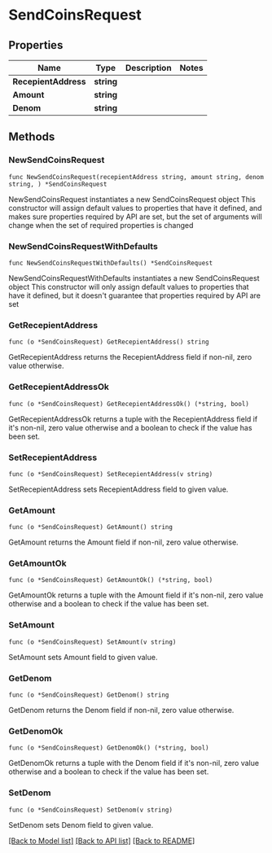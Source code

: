 # SendCoinsRequest

## Properties

Name | Type | Description | Notes
------------ | ------------- | ------------- | -------------
**RecepientAddress** | **string** |  | 
**Amount** | **string** |  | 
**Denom** | **string** |  | 

## Methods

### NewSendCoinsRequest

`func NewSendCoinsRequest(recepientAddress string, amount string, denom string, ) *SendCoinsRequest`

NewSendCoinsRequest instantiates a new SendCoinsRequest object
This constructor will assign default values to properties that have it defined,
and makes sure properties required by API are set, but the set of arguments
will change when the set of required properties is changed

### NewSendCoinsRequestWithDefaults

`func NewSendCoinsRequestWithDefaults() *SendCoinsRequest`

NewSendCoinsRequestWithDefaults instantiates a new SendCoinsRequest object
This constructor will only assign default values to properties that have it defined,
but it doesn't guarantee that properties required by API are set

### GetRecepientAddress

`func (o *SendCoinsRequest) GetRecepientAddress() string`

GetRecepientAddress returns the RecepientAddress field if non-nil, zero value otherwise.

### GetRecepientAddressOk

`func (o *SendCoinsRequest) GetRecepientAddressOk() (*string, bool)`

GetRecepientAddressOk returns a tuple with the RecepientAddress field if it's non-nil, zero value otherwise
and a boolean to check if the value has been set.

### SetRecepientAddress

`func (o *SendCoinsRequest) SetRecepientAddress(v string)`

SetRecepientAddress sets RecepientAddress field to given value.


### GetAmount

`func (o *SendCoinsRequest) GetAmount() string`

GetAmount returns the Amount field if non-nil, zero value otherwise.

### GetAmountOk

`func (o *SendCoinsRequest) GetAmountOk() (*string, bool)`

GetAmountOk returns a tuple with the Amount field if it's non-nil, zero value otherwise
and a boolean to check if the value has been set.

### SetAmount

`func (o *SendCoinsRequest) SetAmount(v string)`

SetAmount sets Amount field to given value.


### GetDenom

`func (o *SendCoinsRequest) GetDenom() string`

GetDenom returns the Denom field if non-nil, zero value otherwise.

### GetDenomOk

`func (o *SendCoinsRequest) GetDenomOk() (*string, bool)`

GetDenomOk returns a tuple with the Denom field if it's non-nil, zero value otherwise
and a boolean to check if the value has been set.

### SetDenom

`func (o *SendCoinsRequest) SetDenom(v string)`

SetDenom sets Denom field to given value.



[[Back to Model list]](../README.md#documentation-for-models) [[Back to API list]](../README.md#documentation-for-api-endpoints) [[Back to README]](../README.md)


